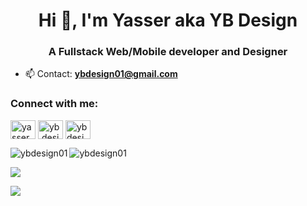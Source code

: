 <h1 align="center">Hi 👋, I'm Yasser aka YB Design</h1>
<h3 align="center">A Fullstack Web/Mobile developer and Designer</h3>


- 📫 Contact: **ybdesign01@gmail.com**

<h3 align="left">Connect with me:</h3>
<p align="left">
<a href="https://linkedin.com/in/yasserbenali01" target="blank"><img align="center" src="https://raw.githubusercontent.com/rahuldkjain/github-profile-readme-generator/master/src/images/icons/Social/linked-in-alt.svg" alt="yasserbenali01" height="30" width="40" /></a>
<a href="https://instagram.com/yb.design1" target="blank"><img align="center" src="https://raw.githubusercontent.com/rahuldkjain/github-profile-readme-generator/master/src/images/icons/Social/instagram.svg" alt="yb.design1" height="30" width="40" /></a>
<a href="https://www.behance.net/ybdesign01" target="blank"><img align="center" src="https://raw.githubusercontent.com/rahuldkjain/github-profile-readme-generator/master/src/images/icons/Social/behance.svg" alt="ybdesign01" height="30" width="40" /></a>
</p>

<p><img align="left" src="https://github-readme-stats.vercel.app/api/top-langs?username=ybdesign01&show_icons=true&locale=en&layout=compact" alt="ybdesign01" /></p>
<p>&nbsp;<img align="left" src="https://github-readme-stats.vercel.app/api?username=ybdesign01&show_icons=true&locale=en" alt="ybdesign01" /></p>

![](https://komarev.com/ghpvc/?username=ybdesign01)

![](https://komarev.com/ghpvc/?username=ybdesign01&color=blueviolet)
